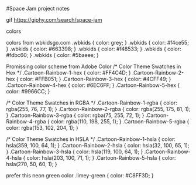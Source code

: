 #Space Jam project notes

gif
https://giphy.com/search/space-jam

colors

colors from wbkidsgo.com 
.wbkids { color: grey; }
.wbkids { color: #f4ce55; }
.wbkids { color: #663398; }
.wbkids { color: #f48533; }
.wbkids { color: #fdbc60; }
.wbkids { color: #5baeee; }

Promissing color scheme from Adobe Color
/* Color Theme Swatches in Hex */
.Cartoon-Rainbow-1-hex { color: #FF4C4D; }
.Cartoon-Rainbow-2-hex { color: #FFB051; }
.Cartoon-Rainbow-3-hex { color: #4CFF49; }
.Cartoon-Rainbow-4-hex { color: #6EC6FF; }
.Cartoon-Rainbow-5-hex { color: #9966CC; }

/* Color Theme Swatches in RGBA */
.Cartoon-Rainbow-1-rgba { color: rgba(255, 76, 77, 1); }
.Cartoon-Rainbow-2-rgba { color: rgba(255, 175, 81, 1); }
.Cartoon-Rainbow-3-rgba { color: rgba(75, 255, 72, 1); }
.Cartoon-Rainbow-4-rgba { color: rgba(110, 198, 255, 1); }
.Cartoon-Rainbow-5-rgba { color: rgba(153, 102, 204, 1); }

/* Color Theme Swatches in HSLA */
.Cartoon-Rainbow-1-hsla { color: hsla(359, 100, 64, 1); }
.Cartoon-Rainbow-2-hsla { color: hsla(32, 100, 65, 1); }
.Cartoon-Rainbow-3-hsla { color: hsla(119, 100, 64, 1); }
.Cartoon-Rainbow-4-hsla { color: hsla(203, 100, 71, 1); }
.Cartoon-Rainbow-5-hsla { color: hsla(270, 50, 60, 1); }

prefer this neon green color
.limey-green { color: #C8FF3D; }